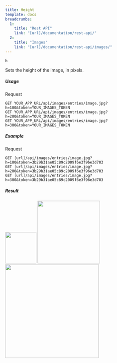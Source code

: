 ```yaml
---
title: Height
template: docs
breadcrumbs:
  1:
    title: "Rest API"
    link: "[url]/documentation/rest-api/"
  2:
    title: "Images"
    link: "[url]/documentation/rest-api/images/"
---
```


`h`

Sets the height of the image, in pixels.

##### Usage

<div class="file-header">Request</div>

```http
GET YOUR_APP_URL/api/images/entries/image.jpg?h=100&token=YOUR_IMAGES_TOKEN
GET YOUR_APP_URL/api/images/entries/image.jpg?h=200&token=YOUR_IMAGES_TOKEN
GET YOUR_APP_URL/api/images/entries/image.jpg?h=300&token=YOUR_IMAGES_TOKEN
```

##### Example

<div class="file-header">Request</div>

```http
GET [url]/api/images/entries/image.jpg?h=100&token=3b29b31ae05c89c2009f6e3f96e3d703
GET [url]/api/images/entries/image.jpg?h=200&token=3b29b31ae05c89c2009f6e3f96e3d703
GET [url]/api/images/entries/image.jpg?h=300&token=3b29b31ae05c89c2009f6e3f96e3d703
```

##### Result

<img height="100" class="inline" src="[url]/api/images/entries/image.jpg?h=100&token=3b29b31ae05c89c2009f6e3f96e3d703">
<img height="200" class="inline" src="[url]/api/images/entries/image.jpg?h=200&token=3b29b31ae05c89c2009f6e3f96e3d703">
<img height="300" class="inline" src="[url]/api/images/entries/image.jpg?h=300&token=3b29b31ae05c89c2009f6e3f96e3d703">
